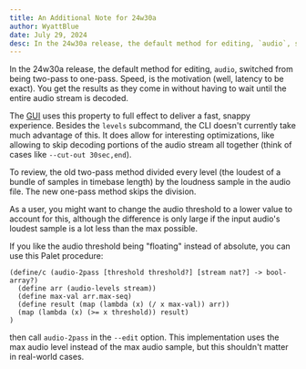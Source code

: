 ```yaml
---
title: An Additional Note for 24w30a
author: WyattBlue
date: July 29, 2024
desc: In the 24w30a release, the default method for editing, `audio`, switched from being two-pass to one-pass. The motivation is speed, especially
---
```


In the 24w30a release, the default method for editing, `audio`, switched from being two-pass to one-pass. Speed, is the motivation (well, latency to be exact). You get the results as they come in without having to wait until the entire audio stream is decoded.

The [GUI](https://auto-editor.com/app) uses this property to full effect to deliver a fast, snappy experience. Besides the `levels` subcommand, the CLI doesn't currently take much advantage of this. It does allow for interesting optimizations, like allowing to skip decoding portions of the audio stream all together (think of cases like `--cut-out 30sec,end`).

To review, the old two-pass method divided every level (the loudest of a bundle of samples in timebase length) by the loudness sample in the audio file. The new one-pass method skips the division.

As a user, you might want to change the audio threshold to a lower value to account for this, although the difference is only large if the input audio's loudest sample is a lot less than the max possible.

If you like the audio threshold being "floating" instead of absolute, you can use this Palet procedure:

```palet
(define/c (audio-2pass [threshold threshold?] [stream nat?] -> bool-array?)
  (define arr (audio-levels stream))
  (define max-val arr.max-seq)
  (define result (map (lambda (x) (/ x max-val)) arr))
  (map (lambda (x) (>= x threshold)) result)
)
```

then call `audio-2pass` in the `--edit` option. This implementation uses the max audio level instead of the max audio sample, but this shouldn't matter in real-world cases.
